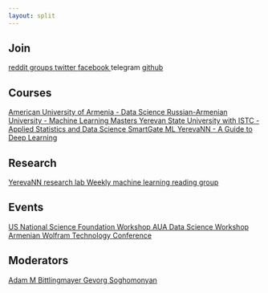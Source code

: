 ```yaml
---
layout: split
---
```


<h2>
  Join
</h2>
<div class="links_container">
  <a class="links" target="_blank" href="https://www.reddit.com/r/MLEVN/">
    <i class="fab fa-reddit"></i>
    reddit
  </a>
  <a class="links" target="_blank" href="https://groups.google.com/forum/#!forum/mlevn">
    <i class="fas fa-envelope"></i>
    groups
  </a>
  <a class="links" target="_blank" href="https://twitter.com/ml_evn">
    <i class="fab fa-twitter"></i>
    twitter
  </a>
  <a class="links" target="_blank" href="https://www.facebook.com/MLEVN.org/">
    <i class="fab fa-facebook"></i>
    facebook
  </a>
  <a class="links">
    <i class="fab fa-telegram"></i>
    telegram
  </a>
  <a class="links" target="_blank" href="https://github.com/mlevn">
    <i class="fab fa-github"></i>
    github
  </a>
</div>

<h2>Courses</h2>
<div class="links_container links_vertical">
  <a class="links" target="_blank" href="http://cse.aua.am/ds/">
    American University of Armenia - Data Science  
  </a>
  <a class="links" target="_blank" href="http://international.rau.am/eng/25/masters-in-machine-learning">
    Russian-Armenian University - Machine Learning Masters 
  </a>
  <a class="links" target="_blank" href="http://math.ysu.am/asds/ / http://istc.am/en/applied-statistics-and-data-science-masters-degree-program/">
    Yerevan State University with ISTC - Applied Statistics and Data Science 
  </a>
  <a class="links" target="_blank" href="https://www.smartgate.ml/">
    SmartGate ML
  </a>
  <a class="links" target="_blank" href="http://yerevann.com/">
    YerevaNN - A Guide to Deep Learning
  </a>
</div>

<h2>Research</h2>
<div class="links_container links_vertical">
  <a class="links" target="_blank" href="http://yerevann.com/a-guide-to-deep-learning/">
    YerevaNN research lab
  </a>
  <a class="links" target="_blank" href="https://groups.google.com/forum/#!topic/ml-reading-group-yerevan/">
    Weekly machine learning reading group
  </a>
</div>

<h2>Events</h2>
<div class="links_container links_vertical">
  <a class="links" target="_blank" href="http://fastfoundation.net/nsf-workshop/">
    US National Science Foundation Workshop
  </a>
  <a class="links" target="_blank" href="https://dsw2017.aua.am/">
    AUA Data Science Workshop
  </a>
  <a class="links" target="_blank" href="https://www.wolfram.com/events/technology-conference-am/2017/">
    Armenian Wolfram Technology Conference
  </a>
</div>

<h2>Moderators</h2>
<div class="links_container links_vertical">
  <a class="links" target="_blank" href="https://twitter.com/bittlingmayer">
    Adam M Bittlingmayer
  </a>
  <a class="links" target="_blank" href="https://twitter.com/gevorg_s">
    Gevorg Soghomonyan
  </a>
</div>
